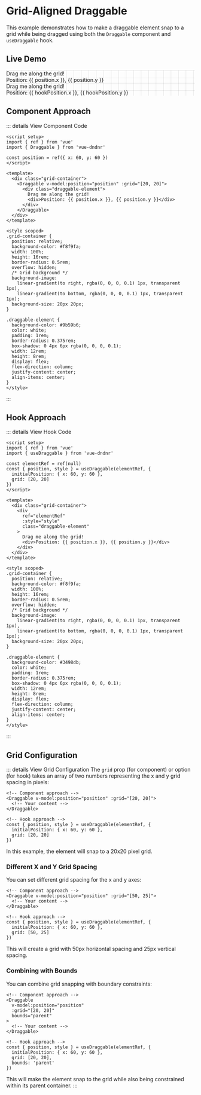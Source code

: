 # Grid-Aligned Draggable

This example demonstrates how to make a draggable element snap to a grid while being dragged using both the `Draggable` component and `useDraggable` hook.

## Live Demo

<script setup>
import { ref, shallowRef } from 'vue'
import { Draggable, useDraggable } from 'vue-dndnr'

// Component approach
const position = shallowRef({ x: 60, y: 60 })

// Hook approach
const elementRef = ref(null)
const { position: hookPosition, style } = useDraggable(elementRef, {
  initialPosition: { x: 60, y: 60 },
  grid: [20, 20]
})
</script>

<DemoContainer title="Component Approach">
  <div class="relative bg-gray-100 w-full h-64 rounded-lg overflow-hidden grid-background">
    <Draggable v-model:position="position" :grid="[20, 20]">
      <div class="bg-purple-500 text-white p-4 rounded shadow-md w-48 h-32 flex flex-col justify-center items-center">
        Drag me along the grid!
        <div class="text-sm mt-2">Position: {{ position.x }}, {{ position.y }}</div>
      </div>
    </Draggable>
  </div>
</DemoContainer>

<DemoContainer title="Hook Approach">
  <div class="relative bg-gray-100 w-full h-64 rounded-lg overflow-hidden grid-background">
    <div
      ref="elementRef"
      :style="style"
      class="bg-blue-500 text-white p-4 rounded shadow-md w-48 h-32 flex flex-col justify-center items-center"
    >
      Drag me along the grid!
      <div class="text-sm mt-2">Position: {{ hookPosition.x }}, {{ hookPosition.y }}</div>
    </div>
  </div>
</DemoContainer>

<style>
.grid-background {
  background-image:
    linear-gradient(to right, rgba(0, 0, 0, 0.1) 1px, transparent 1px),
    linear-gradient(to bottom, rgba(0, 0, 0, 0.1) 1px, transparent 1px);
  background-size: 20px 20px;
}
</style>

## Component Approach

::: details View Component Code
```vue
<script setup>
import { ref } from 'vue'
import { Draggable } from 'vue-dndnr'

const position = ref({ x: 60, y: 60 })
</script>

<template>
  <div class="grid-container">
    <Draggable v-model:position="position" :grid="[20, 20]">
      <div class="draggable-element">
        Drag me along the grid!
        <div>Position: {{ position.x }}, {{ position.y }}</div>
      </div>
    </Draggable>
  </div>
</template>

<style scoped>
.grid-container {
  position: relative;
  background-color: #f8f9fa;
  width: 100%;
  height: 16rem;
  border-radius: 0.5rem;
  overflow: hidden;
  /* Grid background */
  background-image:
    linear-gradient(to right, rgba(0, 0, 0, 0.1) 1px, transparent 1px),
    linear-gradient(to bottom, rgba(0, 0, 0, 0.1) 1px, transparent 1px);
  background-size: 20px 20px;
}

.draggable-element {
  background-color: #9b59b6;
  color: white;
  padding: 1rem;
  border-radius: 0.375rem;
  box-shadow: 0 4px 6px rgba(0, 0, 0, 0.1);
  width: 12rem;
  height: 8rem;
  display: flex;
  flex-direction: column;
  justify-content: center;
  align-items: center;
}
</style>
```
:::

## Hook Approach

::: details View Hook Code
```vue
<script setup>
import { ref } from 'vue'
import { useDraggable } from 'vue-dndnr'

const elementRef = ref(null)
const { position, style } = useDraggable(elementRef, {
  initialPosition: { x: 60, y: 60 },
  grid: [20, 20]
})
</script>

<template>
  <div class="grid-container">
    <div
      ref="elementRef"
      :style="style"
      class="draggable-element"
    >
      Drag me along the grid!
      <div>Position: {{ position.x }}, {{ position.y }}</div>
    </div>
  </div>
</template>

<style scoped>
.grid-container {
  position: relative;
  background-color: #f8f9fa;
  width: 100%;
  height: 16rem;
  border-radius: 0.5rem;
  overflow: hidden;
  /* Grid background */
  background-image:
    linear-gradient(to right, rgba(0, 0, 0, 0.1) 1px, transparent 1px),
    linear-gradient(to bottom, rgba(0, 0, 0, 0.1) 1px, transparent 1px);
  background-size: 20px 20px;
}

.draggable-element {
  background-color: #3498db;
  color: white;
  padding: 1rem;
  border-radius: 0.375rem;
  box-shadow: 0 4px 6px rgba(0, 0, 0, 0.1);
  width: 12rem;
  height: 8rem;
  display: flex;
  flex-direction: column;
  justify-content: center;
  align-items: center;
}
</style>
```
:::

## Grid Configuration

::: details View Grid Configuration
The `grid` prop (for component) or option (for hook) takes an array of two numbers representing the x and y grid spacing in pixels:

```vue
<!-- Component approach -->
<Draggable v-model:position="position" :grid="[20, 20]">
  <!-- Your content -->
</Draggable>

<!-- Hook approach -->
const { position, style } = useDraggable(elementRef, {
  initialPosition: { x: 60, y: 60 },
  grid: [20, 20]
})
```

In this example, the element will snap to a 20x20 pixel grid.

### Different X and Y Grid Spacing

You can set different grid spacing for the x and y axes:

```vue
<!-- Component approach -->
<Draggable v-model:position="position" :grid="[50, 25]">
  <!-- Your content -->
</Draggable>

<!-- Hook approach -->
const { position, style } = useDraggable(elementRef, {
  initialPosition: { x: 60, y: 60 },
  grid: [50, 25]
})
```

This will create a grid with 50px horizontal spacing and 25px vertical spacing.

### Combining with Bounds

You can combine grid snapping with boundary constraints:

```vue
<!-- Component approach -->
<Draggable
  v-model:position="position"
  :grid="[20, 20]"
  bounds="parent"
>
  <!-- Your content -->
</Draggable>

<!-- Hook approach -->
const { position, style } = useDraggable(elementRef, {
  initialPosition: { x: 60, y: 60 },
  grid: [20, 20],
  bounds: 'parent'
})
```

This will make the element snap to the grid while also being constrained within its parent container.
:::
